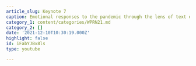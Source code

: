 ```yaml
---
article_slug: Keynote 7
caption: Emotional responses to the pandemic through the lens of text data
category_1: content/categories/WPRN21.md
category_2: []
date: '2021-12-10T10:30:19.000Z'
highlight: false
id: iFabYJBx8ls
type: youtube

---
```

